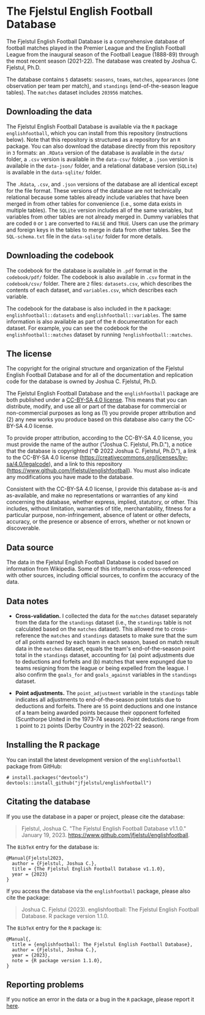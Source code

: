 # The Fjelstul English Football Database

The Fjelstul English Football Database is a comprehensive database of football matches played in the Premier League and the English Football League from the inaugural season of the Football League (1888-89) through the most recent season (2021-22). The database was created by Joshua C. Fjelstul, Ph.D. 

The database contains `5` datasets: `seasons`, `teams`, `matches`, `appearances` (one observation per team per match), and `standings` (end-of-the-season league tables). The `matches` dataset includes `203956` matches.

## Downloading the data

The Fjelstul English Football Database is available via the `R` package `englishfootball`, which you can install from this repository (instructions below). Note that this repository is structured as a repository for an `R` package. You can also download the database directly from this repository in `3` formats: an `.RData` version of the database is available in the `data/` folder, a `.csv` version is available in the `data-csv/` folder, a `.json` version is available in the `data-json/` folder, and a relational database version (`SQLite`) is available in the `data-sqlite/` folder.

The `.Rdata`, `.csv`, and `.json` versions of the database are all identical except for the file format. These versions of the database are not technically relational because some tables already include variables that have been merged in from other tables for convenience (i.e., some data exists in multiple tables). The `SQLite` version includes all of the same variables, but variables from other tables are not already merged in. Dummy variables that are coded `0` or `1` are converted to `FALSE` and `TRUE`. Users can use the primary and foreign keys in the tables to merge in data from other tables. See the `SQL-schema.txt` file in the `data-sqlite/` folder for more details.

## Downloading the codebook

The codebook for the database is available in `.pdf` format in the `codebook/pdf/` folder. The codebook is also available in `.csv` format in the `codebook/csv/` folder. There are `2` files: `datasets.csv`, which describes the contents of each dataset, and `variables.csv`, which describes each variable. 

The codebook for the database is also included in the `R` package: `englishfootball::datasets` and `englishfootball::variables`. The same information is also available as part of the `R` documentation for each dataset. For example, you can see the codebook for the `englishfootball::matches` dataset by running `?englishfootball::matches`.

## The license

The copyright for the original structure and organization of the Fjelstul English Football Database and for all of the documentation and replication code for the database is owned by Joshua C. Fjelstul, Ph.D.

The Fjelstul English Football Database and the `englishfootball` package are both published under a [CC-BY-SA 4.0 license](https://creativecommons.org/licenses/by-sa/4.0/legalcode). This means that you can distribute, modify, and use all or part of the database for commercial or non-commercial purposes as long as (1) you provide proper attribution and (2) any new works you produce based on this database also carry the CC-BY-SA 4.0 license. 

To provide proper attribution, according to the CC-BY-SA 4.0 license, you must provide the name of the author ("Joshua C. Fjelstul, Ph.D."), a notice that the database is copyrighted ("© 2022 Joshua C. Fjelstul, Ph.D."), a link to the CC-BY-SA 4.0 license (https://creativecommons.org/licenses/by-sa/4.0/legalcode), and a link to this repository (https://www.github.com/jfjelstul/englishfootball). You must also indicate any modifications you have made to the database.

Consistent with the CC-BY-SA 4.0 license, I provide this database as-is and as-available, and make no representations or warranties of any kind concerning the database, whether express, implied, statutory, or other. This includes, without limitation, warranties of title, merchantability, fitness for a particular purpose, non-infringement, absence of latent or other defects, accuracy, or the presence or absence of errors, whether or not known or discoverable. 

## Data source

The data in the Fjelstul English Football Database is coded based on information from Wikipedia. Some of this information is cross-referenced with other sources, including official sources, to confirm the accuracy of the data.

## Data notes

- **Cross-validation.** I collected the data for the `matches` dataset separately from the data for the `standings` dataset (i.e., the `standings` table is not calculated based on the `matches` dataset). This allowed me to cross-reference the `matches` and `standings` datasets to make sure that the sum of all points earned by each team in each season, based on match result data in the `matches` dataset, equals the team's end-of-the-season point total in the `standings` dataset, accounting for (a) point adjustments due to deductions and forfeits and (b) matches that were expunged due to teams resigning from the league or being expelled from the league. I also confirm the `goals_for` and `goals_against` variables in the `standings` dataset.

- **Point adjustments.** The `point_adjustment` variable in the `standings` table indicates all adjustments to end-of-the-season point totals due to deductions and forfeits. There are `55` point deductions and one instance of a team being awarded points because their opponent forfeited (Scunthorpe United in the 1973-74 season). Point deductions range from `1` point to `21` points (Derby Country in the 2021-22 season). 

## Installing the R package

You can install the latest development version of the `englishfootball` package from GitHub:

```
# install.packages("devtools")
devtools::install_github("jfjelstul/englishfootball")
```

## Citating the database

If you use the database in a paper or project, please cite the database:

> Fjelstul, Joshua C. "The Fjelstul English Football Database v1.1.0." January 19, 2023. https://www.github.com/jfjelstul/englishfootball.

The `BibTeX` entry for the database is:

```
@Manual{Fjelstul2023,
  author = {Fjelstul, Joshua C.},
  title = {The Fjelstul English Football Database v1.1.0},
  year = {2023}
}
```

If you access the database via the `englishfootball` package, please also cite the package:

> Joshua C. Fjelstul (2023). englishfootball: The Fjelstul English Football Database. R package version 1.1.0.

The `BibTeX` entry for the `R` package is:

```
@Manual{,
  title = {englishfootball: The Fjelstul English Football Database},
  author = {Fjelstul, Joshua C.},
  year = {2023},
  note = {R package version 1.1.0},
}
```

## Reporting problems

If you notice an error in the data or a bug in the `R` package, please report it [here](https://github.com/jfjelstul/englishfotoball/issues).
